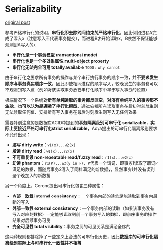 # Serializability

[original post](https://jepsen.io/consistency/models/serializable)

参考严格串行化的说明，**串行化即去除时间约束的严格串行化**，因此例如进程A完成了写入x（注意写入不代表事务提交），而进程B才开始读取x，B依然不保证能够观测到A写入的x

- **串行化是一个事务模型 transactional model**
- **串行化也是一个多对象属性 multi-object property**
- **串行化无法完全可用 totally available**
  `TODO: why cannot`

由于串行化之要求所有事务的操作与某个串行执行事务的顺序一致，并**不要求发生顺序与事务真实顺序一致**，因此即使相同进程的顺序写入，较晚发生的事务也可以不观测到写入值（例如将该读取事务放在串行化顺序中早于写入事务的位置）

极端情况下一个系统**对所有单纯读取的事务都反回空，对所有单纯写入的事务都不生效，也可以认为是遵循了串行化模型**，通过安排所有读取事务在最初时刻发生则无法读取任何值、安排所有写入事务在最后时刻发生则写入无任何效果

需要特别注意的是数据库ACID中提到的**事务隔离级别可串行化 serializable，实际上更接近严格可串行化strict serializable**，Adya提出的可串行化隔离级别要求不允许出现：

- **脏写 dirty write**：`w1(x)...w2(x)`
- **脏读 dirty read**：`w1(x)...r2(x)`
- **不可重复读 non-repeatable read/fuzzy read**：`r1(x)...w2(x)`
- **幻读 phantom**：`r1(P)...w2(y in P)`，`P`代表一个谓词，即事务1读取了谓词`P`满足的数据，而随后事务2写入了同样满足的新数据`y`，显然事务1并没有读到这个晚加入的新数据

另一个角度上，Cerone提出可串行化包含三种属性：

- **内部一致性 internal consistency**：一个事务内部的读总是能读取到事务内最新的写入
- **外部一致性 external consistency**：一个事务内部的读取（如果该事务没有写入对应的数据）一定能够读取到前一个事务写入的数据，即前序事务的操作结果对后续事务可见
- **完全可见性 total visibility**：事务之间的可见关系是满足全序的

这两种规则都排除掉了一些定义上合法的可串行化历史，因此**数据库的可串行化隔离级别实际上与可串行化一致性并不相等**
